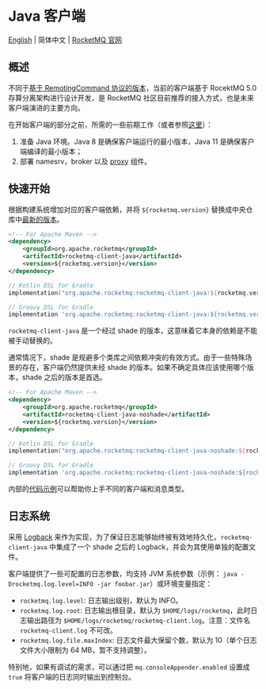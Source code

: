 # Java 客户端

[English](README.md) | 简体中文 | [RocketMQ 官网](https://rocketmq.apache.org/)

## 概述

不同于[基于 RemotingCommand 协议的版本](https://github.com/apache/rocketmq/tree/develop/client)，当前的客户端基于 RocektMQ 5.0 存算分离架构进行设计开发，是 RocketMQ 社区目前推荐的接入方式，也是未来客户端演进的主要方向。

在开始客户端的部分之前，所需的一些前期工作（或者参照[这里](https://rocketmq.apache.org/zh/docs/quickStart/02quickstart/)）：

1. 准备 Java 环境。Java 8 是确保客户端运行的最小版本，Java 11 是确保客户端编译的最小版本；
2. 部署 namesrv，broker 以及 [proxy](https://github.com/apache/rocketmq/tree/develop/proxy) 组件。

## 快速开始

根据构建系统增加对应的客户端依赖，并将 `${rocketmq.version}` 替换成中央仓库中[最新的版本](https://search.maven.org/search?q=g:org.apache.rocketmq%20AND%20a:rocketmq-client-java)。

```xml
<!-- For Apache Maven -->
<dependency>
    <groupId>org.apache.rocketmq</groupId>
    <artifactId>rocketmq-client-java</artifactId>
    <version>${rocketmq.version}</version>
</dependency>
```

```kotlin
// Kotlin DSL for Gradle
implementation("org.apache.rocketmq:rocketmq-client-java:${rocketmq.version}")
```

```groovy
// Groovy DSL for Gradle
implementation 'org.apache.rocketmq:rocketmq-client-java:${rocketmq.version}'
```

`rocketmq-client-java` 是一个经过 shade 的版本，这意味着它本身的依赖是不能被手动替换的。

通常情况下，shade 是规避多个类库之间依赖冲突的有效方式。由于一些特殊场景的存在，客户端仍然提供未经 shade 的版本。如果不确定具体应该使用哪个版本，shade 之后的版本是首选。

```xml
<!-- For Apache Maven -->
<dependency>
    <groupId>org.apache.rocketmq</groupId>
    <artifactId>rocketmq-client-java-noshade</artifactId>
    <version>${rocketmq.version}</version>
</dependency>
```

```kotlin
// Kotlin DSL for Gradle
implementation("org.apache.rocketmq:rocketmq-client-java-noshade:${rocketmq.version}")
```

```groovy
// Groovy DSL for Gradle
implementation 'org.apache.rocketmq:rocketmq-client-java-noshade:${rocketmq.version}'
```

内部的[代码示例](./client/src/main/java/org/apache/rocketmq/client/java/example)可以帮助你上手不同的客户端和消息类型。

## 日志系统

采用 [Logback](https://logback.qos.ch/) 来作为实现，为了保证日志能够始终被有效地持久化，`rocketmq-client-java` 中集成了一个 shade 之后的 Logback，并会为其使用单独的配置文件。

客户端提供了一些可配置的日志参数，均支持 JVM 系统参数（示例： `java -Drocketmq.log.level=INFO -jar foobar.jar`）或环境变量指定：

* `rocketmq.log.level`: 日志输出级别，默认为 INFO。
* `rocketmq.log.root`: 日志输出根目录，默认为 `$HOME/logs/rocketmq`，此时日志输出路径为 `$HOME/logs/rocketmq/rocketmq-client.log`。注意：文件名 `rocketmq-client.log` 不可改。
* `rocketmq.log.file.maxIndex`: 日志文件最大保留个数，默认为 10（单个日志文件大小限制为 64 MB，暂不支持调整）。

特别地，如果有调试的需求，可以通过把 `mq.consoleAppender.enabled` 设置成 `true` 将客户端的日志同时输出到控制台。
